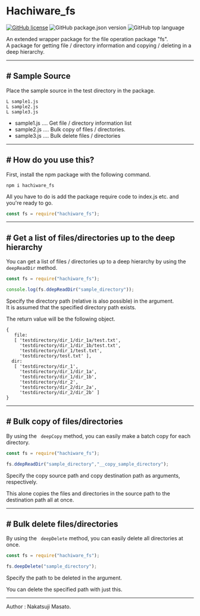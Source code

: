 # Hachiware_fs

<a href="https://github.com/masatonakatsuji2021/hachiware_fs/blob/master/LICENSE"><img alt="GitHub license" src="https://img.shields.io/github/license/masatonakatsuji2021/hachiware_fs"></a>
<img alt="GitHub package.json version" src="https://img.shields.io/github/package-json/v/masatonakatsuji2021/hachiware_fs">
<img alt="GitHub top language" src="https://img.shields.io/github/languages/top/masatonakatsuji2021/hachiware_fs">

An extended wrapper package for the file operation package "fs".  
A package for getting file / directory information and copying / deleting in a deep hierarchy.

---

## # Sample Source

Place the sample source in the test directory in the package.

```
L sample1.js
L sample2.js
L sample3.js
```

- sample1.js .... Get file / directory information list
- sample2.js .... Bulk copy of files / directories.
- sample3.js .... Bulk delete files / directories

---

## # How do you use this?

First, install the npm package with the following command.

```
npm i hachiware_fs
```
All you have to do is add the package require code to index.js etc. and you're ready to go.  

```javascript
const fs = require("hachiware_fs");
```

---

## # Get a list of files/directories up to the deep hierarchy

You can get a list of files / directories up to a deep hierarchy by using the `` deepReadDir`` method.

```javascript
const fs = require("hachiware_fs");

console.log(fs.ddepReadDir("sample_directory"));
```

Specify the directory path (relative is also possible) in the argument.  
It is assumed that the specified directory path exists.

The return value will be the following object.

```
{
   file:
   [ 'testdirectory/dir_1/dir_1a/test.txt',
     'testdirectory/dir_1/dir_1b/test.txt',
     'testdirectory/dir_1/test.txt',
     'testdirectory/test.txt' ],
  dir:
   [ 'testdirectory/dir_1',
     'testdirectory/dir_1/dir_1a',
     'testdirectory/dir_1/dir_1b',
     'testdirectory/dir_2',
     'testdirectory/dir_2/dir_2a',
     'testdirectory/dir_2/dir_2b' ] 
}
```

---

## # Bulk copy of files/directories

By using the `` deepCopy`` method, you can easily make a batch copy for each directory.

```javascript
const fs = require("hachiware_fs");

fs.ddepReadDir("sample_directory","__copy_sample_directory");
```

Specify the copy source path and copy destination path as arguments, respectively.

This alone copies the files and directories in the source path to the destination path all at once.

---

## # Bulk delete files/directories

By using the `` deepDelete`` method, you can easily delete all directories at once.

```javascript
const fs = require("hachiware_fs");

fs.deepDelete("sample_directory");
```

Specify the path to be deleted in the argument.

You can delete the specified path with just this.

---

Author : Nakatsuji Masato.
